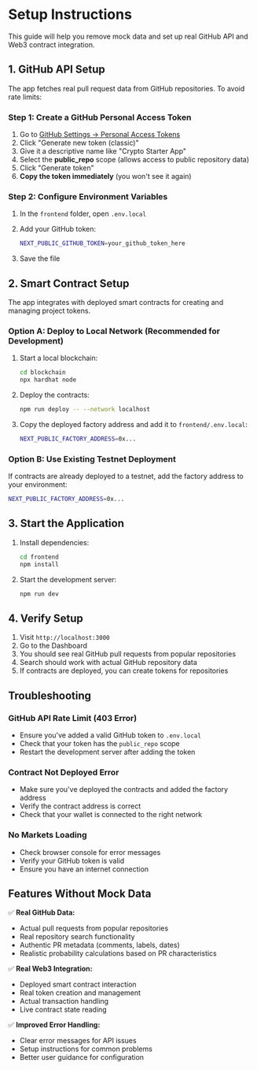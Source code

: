 # Setup Instructions

This guide will help you remove mock data and set up real GitHub API and Web3 contract integration.

## 1. GitHub API Setup

The app fetches real pull request data from GitHub repositories. To avoid rate limits:

### Step 1: Create a GitHub Personal Access Token

1. Go to [GitHub Settings → Personal Access Tokens](https://github.com/settings/tokens)
2. Click "Generate new token (classic)"
3. Give it a descriptive name like "Crypto Starter App"
4. Select the **public_repo** scope (allows access to public repository data)
5. Click "Generate token"
6. **Copy the token immediately** (you won't see it again)

### Step 2: Configure Environment Variables

1. In the `frontend` folder, open `.env.local`
2. Add your GitHub token:

   ```bash
   NEXT_PUBLIC_GITHUB_TOKEN=your_github_token_here
   ```

3. Save the file

## 2. Smart Contract Setup

The app integrates with deployed smart contracts for creating and managing project tokens.

### Option A: Deploy to Local Network (Recommended for Development)

1. Start a local blockchain:

   ```bash
   cd blockchain
   npx hardhat node
   ```

2. Deploy the contracts:

   ```bash
   npm run deploy -- --network localhost
   ```

3. Copy the deployed factory address and add it to `frontend/.env.local`:

   ```bash
   NEXT_PUBLIC_FACTORY_ADDRESS=0x...
   ```

### Option B: Use Existing Testnet Deployment

If contracts are already deployed to a testnet, add the factory address to your environment:

```bash
NEXT_PUBLIC_FACTORY_ADDRESS=0x...
```

## 3. Start the Application

1. Install dependencies:

   ```bash
   cd frontend
   npm install
   ```

2. Start the development server:

   ```bash
   npm run dev
   ```

## 4. Verify Setup

1. Visit `http://localhost:3000`
2. Go to the Dashboard
3. You should see real GitHub pull requests from popular repositories
4. Search should work with actual GitHub repository data
5. If contracts are deployed, you can create tokens for repositories

## Troubleshooting

### GitHub API Rate Limit (403 Error)

- Ensure you've added a valid GitHub token to `.env.local`
- Check that your token has the `public_repo` scope
- Restart the development server after adding the token

### Contract Not Deployed Error

- Make sure you've deployed the contracts and added the factory address
- Verify the contract address is correct
- Check that your wallet is connected to the right network

### No Markets Loading

- Check browser console for error messages
- Verify your GitHub token is valid
- Ensure you have an internet connection

## Features Without Mock Data

✅ **Real GitHub Data:**

- Actual pull requests from popular repositories
- Real repository search functionality
- Authentic PR metadata (comments, labels, dates)
- Realistic probability calculations based on PR characteristics

✅ **Real Web3 Integration:**

- Deployed smart contract interaction
- Real token creation and management
- Actual transaction handling
- Live contract state reading

✅ **Improved Error Handling:**

- Clear error messages for API issues
- Setup instructions for common problems
- Better user guidance for configuration
